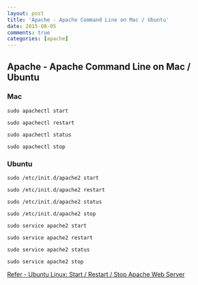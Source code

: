 ```yaml
---
layout: post
title: 'Apache - Apache Command Line on Mac / Ubuntu'
date: 2015-08-05
comments: true
categories: [apache]
---
```

## Apache - Apache Command Line on Mac / Ubuntu

### Mac

```shell
sudo apachectl start

sudo apachectl restart

sudo apachectl status

sudo apachectl stop
```

### Ubuntu

```shell
sudo /etc/init.d/apache2 start

sudo /etc/init.d/apache2 restart

sudo /etc/init.d/apache2 status

sudo /etc/init.d/apache2 stop
```

```shell
sudo service apache2 start

sudo service apache2 restart

sudo service apache2 status

sudo service apache2 stop
```

[Refer - Ubuntu Linux: Start / Restart / Stop Apache Web Server](http://www.cyberciti.biz/faq/ubuntu-linux-start-restart-stop-apache-web-server/)

